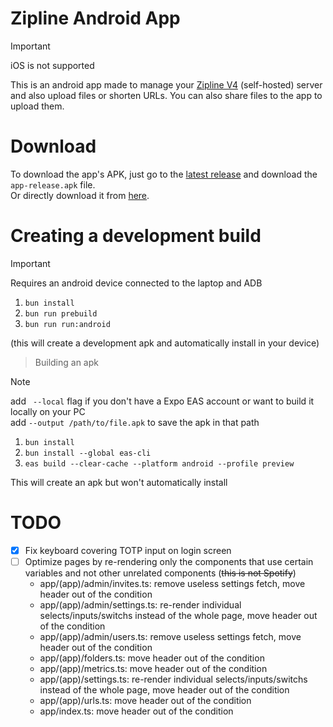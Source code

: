 # Zipline Android App

> [!IMPORTANT]
> iOS is not supported

This is an android app made to manage your [Zipline V4](https://github.com/diced/zipline/tree/v4) (self-hosted) server and also upload files or shorten URLs. You can also share files to the app to upload them.

# Download

To download the app's APK, just go to the [latest release](https://github.com/Stef-00012/zipline-android-app/releases/latest) and download the `app-release.apk` file.\
Or directly download it from [here](https://github.com/Stef-00012/zipline-android-app/releases/latest/download/app-release.apk).

# Creating a development build

> [!IMPORTANT]
> Requires an android device connected to the laptop and ADB

1. `bun install`
2. `bun run prebuild`
3. `bun run run:android`

(this will create a development apk and automatically install in your device)

> Building an apk

> [!NOTE]
> add ` --local` flag if you don't have a Expo EAS account or want to build it locally on your PC\
> add `--output /path/to/file.apk` to save the apk in that path

1. `bun install`
2. `bun install --global eas-cli`
3. `eas build --clear-cache --platform android --profile preview`

This will create an apk but won't automatically install

# TODO

- [x] Fix keyboard covering TOTP input on login screen
- [ ] Optimize pages by re-rendering only the components that use certain variables and not other unrelated components (~~this is not Spotify~~)
  - app/(app)/admin/invites.ts: remove useless settings fetch, move header out of the condition
  - app/(app)/admin/settings.ts: re-render individual selects/inputs/switchs instead of the whole page, move header out of the condition
  - app/(app)/admin/users.ts: remove useless settings fetch, move header out of the condition
  - app/(app)/folders.ts: move header out of the condition
  - app/(app)/metrics.ts: move header out of the condition
  - app/(app)/settings.ts: re-render individual selects/inputs/switchs instead of the whole page, move header out of the condition
  - app/(app)/urls.ts: move header out of the condition
  - app/index.ts: move header out of the condition